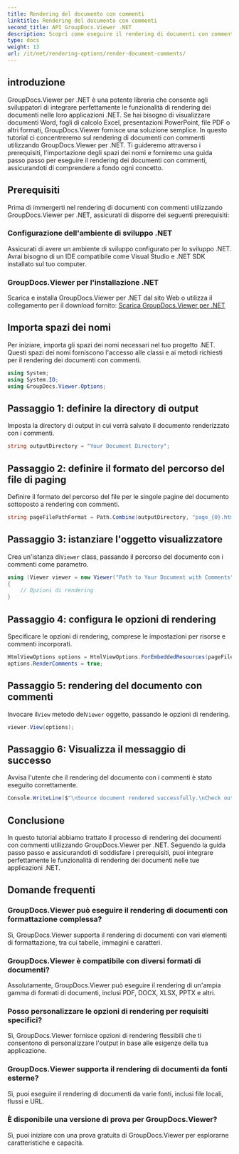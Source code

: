 ```yaml
---
title: Rendering del documento con commenti
linktitle: Rendering del documento con commenti
second_title: API GroupDocs.Viewer .NET
description: Scopri come eseguire il rendering di documenti con commenti utilizzando GroupDocs.Viewer per .NET. Segui la nostra guida passo passo per un'integrazione perfetta.
type: docs
weight: 13
url: /it/net/rendering-options/render-document-comments/
---
```

## introduzione
GroupDocs.Viewer per .NET è una potente libreria che consente agli sviluppatori di integrare perfettamente le funzionalità di rendering dei documenti nelle loro applicazioni .NET. Se hai bisogno di visualizzare documenti Word, fogli di calcolo Excel, presentazioni PowerPoint, file PDF o altri formati, GroupDocs.Viewer fornisce una soluzione semplice.
In questo tutorial ci concentreremo sul rendering di documenti con commenti utilizzando GroupDocs.Viewer per .NET. Ti guideremo attraverso i prerequisiti, l'importazione degli spazi dei nomi e forniremo una guida passo passo per eseguire il rendering dei documenti con commenti, assicurandoti di comprendere a fondo ogni concetto.
## Prerequisiti
Prima di immergerti nel rendering di documenti con commenti utilizzando GroupDocs.Viewer per .NET, assicurati di disporre dei seguenti prerequisiti:
### Configurazione dell'ambiente di sviluppo .NET
Assicurati di avere un ambiente di sviluppo configurato per lo sviluppo .NET. Avrai bisogno di un IDE compatibile come Visual Studio e .NET SDK installato sul tuo computer.
### GroupDocs.Viewer per l'installazione .NET
Scarica e installa GroupDocs.Viewer per .NET dal sito Web o utilizza il collegamento per il download fornito:
[Scarica GroupDocs.Viewer per .NET](https://releases.groupdocs.com/viewer/net/)

## Importa spazi dei nomi
Per iniziare, importa gli spazi dei nomi necessari nel tuo progetto .NET. Questi spazi dei nomi forniscono l'accesso alle classi e ai metodi richiesti per il rendering dei documenti con commenti.
```csharp
using System;
using System.IO;
using GroupDocs.Viewer.Options;
```

## Passaggio 1: definire la directory di output
Imposta la directory di output in cui verrà salvato il documento renderizzato con i commenti.
```csharp
string outputDirectory = "Your Document Directory";
```
## Passaggio 2: definire il formato del percorso del file di paging
Definire il formato del percorso del file per le singole pagine del documento sottoposto a rendering con commenti.
```csharp
string pageFilePathFormat = Path.Combine(outputDirectory, "page_{0}.html");
```
## Passaggio 3: istanziare l'oggetto visualizzatore
 Crea un'istanza di`Viewer` class, passando il percorso del documento con i commenti come parametro.
```csharp
using (Viewer viewer = new Viewer("Path to Your Document with Comments"))
{
    // Opzioni di rendering
}
```
## Passaggio 4: configura le opzioni di rendering
Specificare le opzioni di rendering, comprese le impostazioni per risorse e commenti incorporati.
```csharp
HtmlViewOptions options = HtmlViewOptions.ForEmbeddedResources(pageFilePathFormat);
options.RenderComments = true;
```
## Passaggio 5: rendering del documento con commenti
 Invocare il`View` metodo del`Viewer` oggetto, passando le opzioni di rendering.
```csharp
viewer.View(options);
```
## Passaggio 6: Visualizza il messaggio di successo
Avvisa l'utente che il rendering del documento con i commenti è stato eseguito correttamente.
```csharp
Console.WriteLine($"\nSource document rendered successfully.\nCheck output in {outputDirectory}.");
```

## Conclusione
In questo tutorial abbiamo trattato il processo di rendering dei documenti con commenti utilizzando GroupDocs.Viewer per .NET. Seguendo la guida passo passo e assicurandoti di soddisfare i prerequisiti, puoi integrare perfettamente le funzionalità di rendering dei documenti nelle tue applicazioni .NET.
## Domande frequenti
### GroupDocs.Viewer può eseguire il rendering di documenti con formattazione complessa?
Sì, GroupDocs.Viewer supporta il rendering di documenti con vari elementi di formattazione, tra cui tabelle, immagini e caratteri.
### GroupDocs.Viewer è compatibile con diversi formati di documenti?
Assolutamente, GroupDocs.Viewer può eseguire il rendering di un'ampia gamma di formati di documenti, inclusi PDF, DOCX, XLSX, PPTX e altri.
### Posso personalizzare le opzioni di rendering per requisiti specifici?
Sì, GroupDocs.Viewer fornisce opzioni di rendering flessibili che ti consentono di personalizzare l'output in base alle esigenze della tua applicazione.
### GroupDocs.Viewer supporta il rendering di documenti da fonti esterne?
Sì, puoi eseguire il rendering di documenti da varie fonti, inclusi file locali, flussi e URL.
### È disponibile una versione di prova per GroupDocs.Viewer?
Sì, puoi iniziare con una prova gratuita di GroupDocs.Viewer per esplorarne caratteristiche e capacità.